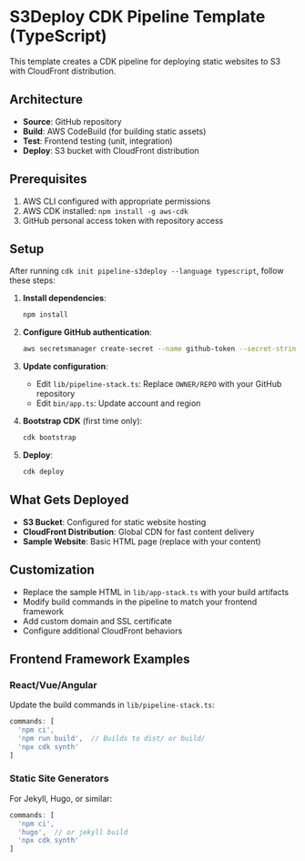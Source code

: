 # S3Deploy CDK Pipeline Template (TypeScript)

This template creates a CDK pipeline for deploying static websites to S3 with CloudFront distribution.

## Architecture

- **Source**: GitHub repository
- **Build**: AWS CodeBuild (for building static assets)
- **Test**: Frontend testing (unit, integration)
- **Deploy**: S3 bucket with CloudFront distribution

## Prerequisites

1. AWS CLI configured with appropriate permissions
2. AWS CDK installed: `npm install -g aws-cdk`
3. GitHub personal access token with repository access

## Setup

After running `cdk init pipeline-s3deploy --language typescript`, follow these steps:

1. **Install dependencies**:
   ```bash
   npm install
   ```

2. **Configure GitHub authentication**:
   ```bash
   aws secretsmanager create-secret --name github-token --secret-string "your-github-personal-access-token"
   ```

3. **Update configuration**:
   - Edit `lib/pipeline-stack.ts`: Replace `OWNER/REPO` with your GitHub repository
   - Edit `bin/app.ts`: Update account and region

4. **Bootstrap CDK** (first time only):
   ```bash
   cdk bootstrap
   ```

5. **Deploy**:
   ```bash
   cdk deploy
   ```

## What Gets Deployed

- **S3 Bucket**: Configured for static website hosting
- **CloudFront Distribution**: Global CDN for fast content delivery
- **Sample Website**: Basic HTML page (replace with your content)

## Customization

- Replace the sample HTML in `lib/app-stack.ts` with your build artifacts
- Modify build commands in the pipeline to match your frontend framework
- Add custom domain and SSL certificate
- Configure additional CloudFront behaviors

## Frontend Framework Examples

### React/Vue/Angular
Update the build commands in `lib/pipeline-stack.ts`:
```typescript
commands: [
  'npm ci',
  'npm run build',  // Builds to dist/ or build/
  'npx cdk synth'
]
```

### Static Site Generators
For Jekyll, Hugo, or similar:
```typescript
commands: [
  'npm ci',
  'hugo',  // or jekyll build
  'npx cdk synth'
]
```
